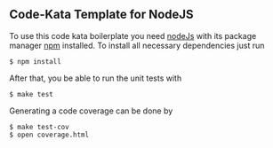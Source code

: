 ## Code-Kata Template for NodeJS

To use this code kata boilerplate you need [nodeJs](http://nodejs.org/) with its package manager [npm](https://npmjs.org/) installed. To install all necessary dependencies just run

    $ npm install

After that, you be able to run the unit tests with

    $ make test

Generating a code coverage can be done by

	$ make test-cov
	$ open coverage.html

